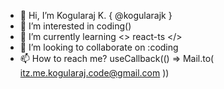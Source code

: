 - 👋 Hi, I’m Kogularaj K. { @kogularajk }
- 👀 I’m interested in coding()
- 🌱 I’m currently learning <> react-ts </>
- 💞️ I’m looking to collaborate on :coding
- 📫 How to reach me? useCallback(() => Mail.to( itz.me.kogularaj.code@gmail.com ))

<!---
kogularajk/kogularajk is a ✨ special ✨ repository because its `README.md` (this file) appears on your GitHub profile.
You can click the Preview link to take a look at your changes.
--->
